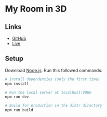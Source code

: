# My Room in 3D

## Links

- [GitHub](https://github.com/Safwan3528/my-room-in-3d)
- [Live](https://my-room.vercel.app)

## Setup

Download [Node.js](https://nodejs.org/en/download/).
Run this followed commands:

``` bash
# Install dependencies (only the first time)
npm install

# Run the local server at localhost:8080
npm run dev

# Build for production in the dist/ directory
npm run build
```
